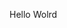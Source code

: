 Hello Wolrd













































































































































































































































































































































































































































































































































































































































































































































































































































































































































































































































































































































































































































































































































































































































































































































































































































































































































































































































































































































































































































































































































































































































































































































































































































































































































































































































































































































































































































































































































































































































































































































































































































































































































































































































































































































































































































































































































































































































































































































































































































































































































































































































































































































































































































































































